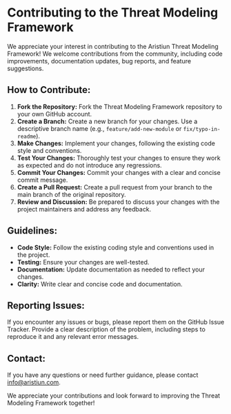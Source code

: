 # Contributing to the Threat Modeling Framework

We appreciate your interest in contributing to the Aristiun Threat Modeling Framework!  We welcome contributions from the community, including code improvements, documentation updates, bug reports, and feature suggestions. 

## How to Contribute:

1. **Fork the Repository:** Fork the Threat Modeling Framework repository to your own GitHub account.
2. **Create a Branch:** Create a new branch for your changes. Use a descriptive branch name (e.g., `feature/add-new-module` or `fix/typo-in-readme`).
3. **Make Changes:**  Implement your changes, following the existing code style and conventions.
4. **Test Your Changes:** Thoroughly test your changes to ensure they work as expected and do not introduce any regressions.
5. **Commit Your Changes:**  Commit your changes with a clear and concise commit message. 
6. **Create a Pull Request:**  Create a pull request from your branch to the main branch of the original repository. 
7. **Review and Discussion:** Be prepared to discuss your changes with the project maintainers and address any feedback. 

## Guidelines:

* **Code Style:**  Follow the existing coding style and conventions used in the project. 
* **Testing:**  Ensure your changes are well-tested.
* **Documentation:**  Update documentation as needed to reflect your changes. 
* **Clarity:** Write clear and concise code and documentation. 

## Reporting Issues:

If you encounter any issues or bugs, please report them on the GitHub Issue Tracker.  Provide a clear description of the problem, including steps to reproduce it and any relevant error messages.

## Contact:

If you have any questions or need further guidance, please contact info@aristiun.com. 

We appreciate your contributions and look forward to improving the Threat Modeling Framework together!
